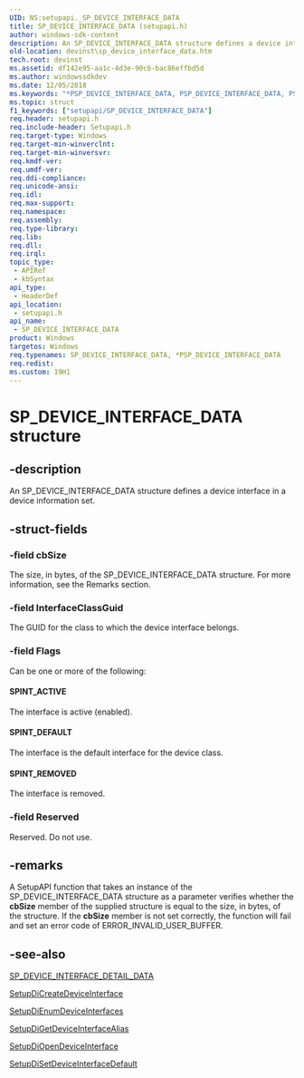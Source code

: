 ```yaml
---
UID: NS:setupapi._SP_DEVICE_INTERFACE_DATA
title: SP_DEVICE_INTERFACE_DATA (setupapi.h)
author: windows-sdk-content
description: An SP_DEVICE_INTERFACE_DATA structure defines a device interface in a device information set.
old-location: devinst\sp_device_interface_data.htm
tech.root: devinst
ms.assetid: df142e95-aa1c-4d3e-90c6-bac86effbd5d
ms.author: windowssdkdev
ms.date: 12/05/2018
ms.keywords: "*PSP_DEVICE_INTERFACE_DATA, PSP_DEVICE_INTERFACE_DATA, PSP_DEVICE_INTERFACE_DATA structure pointer [Device and Driver Installation], SP_DEVICE_INTERFACE_DATA, SP_DEVICE_INTERFACE_DATA structure [Device and Driver Installation], SP_INTERFACE_DEVICE_DATA, devinst.sp_device_interface_data, di-struct_6ad1a986-b29c-4adc-af28-e8895eee5ac4.xml, setupapi/PSP_DEVICE_INTERFACE_DATA, setupapi/SP_DEVICE_INTERFACE_DATA"
ms.topic: struct
f1_keywords: ["setupapi/SP_DEVICE_INTERFACE_DATA"]
req.header: setupapi.h
req.include-header: Setupapi.h
req.target-type: Windows
req.target-min-winverclnt: 
req.target-min-winversvr: 
req.kmdf-ver: 
req.umdf-ver: 
req.ddi-compliance: 
req.unicode-ansi: 
req.idl: 
req.max-support: 
req.namespace: 
req.assembly: 
req.type-library: 
req.lib: 
req.dll: 
req.irql: 
topic_type:
 - APIRef
 - kbSyntax
api_type:
 - HeaderDef
api_location:
 - setupapi.h
api_name:
 - SP_DEVICE_INTERFACE_DATA
product: Windows
targetos: Windows
req.typenames: SP_DEVICE_INTERFACE_DATA, *PSP_DEVICE_INTERFACE_DATA
req.redist: 
ms.custom: 19H1
---
```


# SP_DEVICE_INTERFACE_DATA structure


## -description


An SP_DEVICE_INTERFACE_DATA structure defines a device interface in a device information set.


## -struct-fields




### -field cbSize

The size, in bytes, of the SP_DEVICE_INTERFACE_DATA structure. For more information, see the Remarks section. 


### -field InterfaceClassGuid

The GUID for the class to which the device interface belongs.


### -field Flags

Can be one or more of the following:





#### SPINT_ACTIVE

The interface is active (enabled).



#### SPINT_DEFAULT

The interface is the default interface for the device class.



#### SPINT_REMOVED

The interface is removed.


### -field Reserved

Reserved. Do not use.


## -remarks



A SetupAPI function that takes an instance of the SP_DEVICE_INTERFACE_DATA structure as a parameter verifies whether the <b>cbSize</b> member of the supplied structure is equal to the size, in bytes, of the structure. If the <b>cbSize</b> member is not set correctly, the function will fail and set an error code of ERROR_INVALID_USER_BUFFER.




## -see-also




<a href="https://docs.microsoft.com/windows/desktop/api/setupapi/ns-setupapi-_sp_device_interface_detail_data_a">SP_DEVICE_INTERFACE_DETAIL_DATA</a>



<a href="https://docs.microsoft.com/windows/desktop/api/setupapi/nf-setupapi-setupdicreatedeviceinterfacea">SetupDiCreateDeviceInterface</a>



<a href="https://docs.microsoft.com/windows/desktop/api/setupapi/nf-setupapi-setupdienumdeviceinterfaces">SetupDiEnumDeviceInterfaces</a>



<a href="https://docs.microsoft.com/windows/desktop/api/setupapi/nf-setupapi-setupdigetdeviceinterfacealias">SetupDiGetDeviceInterfaceAlias</a>



<a href="https://docs.microsoft.com/windows/desktop/api/setupapi/nf-setupapi-setupdiopendeviceinterfacea">SetupDiOpenDeviceInterface</a>



<a href="https://docs.microsoft.com/windows/desktop/api/setupapi/nf-setupapi-setupdisetdeviceinterfacedefault">SetupDiSetDeviceInterfaceDefault</a>
 

 

